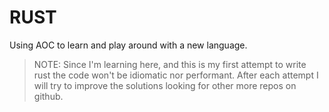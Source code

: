 # RUST

Using AOC to learn and play around with a new language.

> NOTE:
> Since I'm learning here, and this is my first attempt to write rust
> the code won't be idiomatic nor performant. After each attempt I will
> try to improve the solutions looking for other more repos on github.

